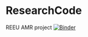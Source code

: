 # ResearchCode
REEU AMR project
[![Binder](https://mybinder.org/badge_logo.svg)](https://mybinder.org/v2/gh/venomj26/https://github.com/venomj26/ResearchCode/branches)
